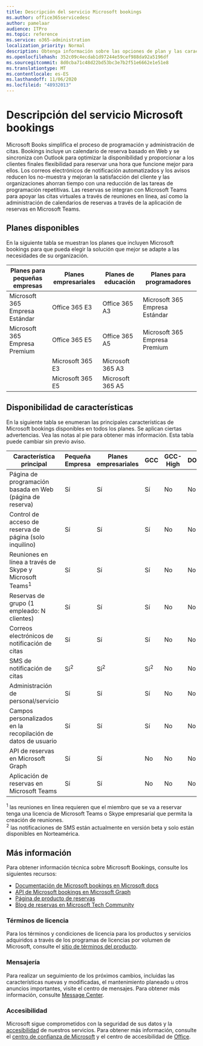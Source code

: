 ```yaml
---
title: Descripción del servicio Microsoft bookings
ms.author: office365servicedesc
author: pamelaar
audience: ITPro
ms.topic: reference
ms.service: o365-administration
localization_priority: Normal
description: Obtenga información sobre las opciones de plan y las características disponibles en Microsoft bookings.
ms.openlocfilehash: 352c09c4ecdab1d97244e59cef988da92a5196df
ms.sourcegitcommit: 8d0cba71c48d22bd53bc3e7b2f51e6662e1e51e8
ms.translationtype: MT
ms.contentlocale: es-ES
ms.lasthandoff: 11/06/2020
ms.locfileid: "48932013"
---
```

# <a name="microsoft-bookings-service-description"></a>Descripción del servicio Microsoft bookings

Microsoft Books simplifica el proceso de programación y administración de citas. Bookings incluye un calendario de reserva basado en Web y se sincroniza con Outlook para optimizar la disponibilidad y proporcionar a los clientes finales flexibilidad para reservar una hora que funcione mejor para ellos. Los correos electrónicos de notificación automatizados y los avisos reducen los no-muestra y mejoran la satisfacción del cliente y las organizaciones ahorran tiempo con una reducción de las tareas de programación repetitivas. Las reservas se integran con Microsoft Teams para apoyar las citas virtuales a través de reuniones en línea, así como la administración de calendarios de reservas a través de la aplicación de reservas en Microsoft Teams.

## <a name="available-plans"></a>Planes disponibles

En la siguiente tabla se muestran los planes que incluyen Microsoft bookings para que pueda elegir la solución que mejor se adapte a las necesidades de su organización.

| Planes para pequeñas empresas | Planes empresariales | Planes de educación | Planes para programadores |
| --- | --- | --- | --- |
| Microsoft 365 Empresa Estándar | Office 365 E3 | Office 365 A3 | Microsoft 365 Empresa Estándar |
| Microsoft 365 Empresa Premium | Office 365 E5 | Office 365 A5 | Microsoft 365 Empresa Premium |
|  | Microsoft 365 E3 | Microsoft 365 A3 |  |
|  | Microsoft 365 E5 | Microsoft 365 A5 |  |

## <a name="feature-availability"></a>Disponibilidad de características

En la siguiente tabla se enumeran las principales características de Microsoft bookings disponibles en todos los planes. Se aplican ciertas advertencias. Vea las notas al pie para obtener más información. Esta tabla puede cambiar sin previo aviso.

| Característica principal | Pequeña Empresa | Planes empresariales | GCC | GCC-High | DOD | Educación |
| --- | --- | --- | --- | --- | --- | --- |
| Página de programación basada en Web (página de reserva) | Sí | Sí | Sí | No | No | Sí |
| Control de acceso de reserva de página (solo inquilino) | Sí | Sí | Sí | No | No | Sí |
| Reuniones en línea a través de Skype y Microsoft Teams<sup>1</sup> <br/> | Sí | Sí | Sí | No | No | Sí |
| Reservas de grupo (1 empleado: N clientes) | Sí | Sí | Sí | No | No | Sí |
| Correos electrónicos de notificación de citas | Sí | Sí | Sí | No | No | Sí |
| SMS de notificación de citas | Sí<sup>2</sup> <br/> | Sí<sup>2</sup> <br/> | Sí<sup>2</sup> <br/> | No | No | Sí |
| Administración de personal/servicio | Sí | Sí | Sí | No | No | Sí |
| Campos personalizados en la recopilación de datos de usuario | Sí | Sí | Sí | No | No | Sí |
| API de reservas en Microsoft Graph | Sí | Sí | No | No | No | Sí |
| Aplicación de reservas en Microsoft Teams | Sí | Sí | No | No | No | Sí |

<sup>1</sup> las reuniones en línea requieren que el miembro que se va a reservar tenga una licencia de Microsoft Teams o Skype empresarial que permita la creación de reuniones.
<br/><sup>2</sup> las notificaciones de SMS están actualmente en versión beta y solo están disponibles en Norteamérica.

## <a name="learn-more"></a>Más información

Para obtener información técnica sobre Microsoft Bookings, consulte los siguientes recursos:

- [Documentación de Microsoft bookings en Microsoft docs](https://docs.microsoft.com/microsoft-365/bookings/bookings-overview?view=o365-worldwide)
- [API de Microsoft bookings en Microsoft Graph](https://docs.microsoft.com/graph/api/resources/booking-api-overview?view=graph-rest-beta)
- [Página de producto de reservas](https://www.microsoft.com/microsoft-365/business/scheduling-and-booking-app)
- [Blog de reservas en Microsoft Tech Community](https://techcommunity.microsoft.com/t5/microsoft-bookings-blog/bg-p/Office365BusinessAppsBlog)

### <a name="licensing-terms"></a>Términos de licencia

Para los términos y condiciones de licencia para los productos y servicios adquiridos a través de los programas de licencias por volumen de Microsoft, consulte el [sitio de términos del producto](https://www.microsoft.com/microsoft-365).

### <a name="messaging"></a>Mensajería 

Para realizar un seguimiento de los próximos cambios, incluidas las características nuevas y modificadas, el mantenimiento planeado u otros anuncios importantes, visite el centro de mensajes. Para obtener más información, consulte [Message Center](https://docs.microsoft.com/microsoft-365/admin/manage/message-center).

### <a name="accessibility"></a>Accesibilidad

Microsoft sigue comprometidos con la seguridad de sus datos y la [accesibilidad](https://www.microsoft.com/trust-center/compliance/accessibility) de nuestros servicios. Para obtener más información, consulte el [centro de confianza de Microsoft](https://www.microsoft.com/trust-center) y el centro de accesibilidad de [Office](https://support.office.com/article/ecab0fcf-d143-4fe8-a2ff-6cd596bddc6d).
